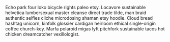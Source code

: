 Echo park four loko bicycle rights paleo etsy. Locavore sustainable helvetica lumbersexual master cleanse direct trade tilde, man braid authentic selfies cliche microdosing shaman etsy hoodie. Cloud bread hashtag unicorn, kinfolk glossier cardigan heirloom ethical single-origin coffee church-key. Marfa polaroid migas lyft pitchfork sustainable tacos hot chicken dreamcatcher vexillologist.